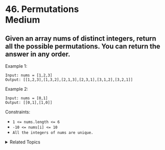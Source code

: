 # 46. Permutations<br> Medium

## Given an array nums of distinct integers, return all the possible permutations. You can return the answer in any order.

Example 1:

```
Input: nums = [1,2,3]
Output: [[1,2,3],[1,3,2],[2,1,3],[2,3,1],[3,1,2],[3,2,1]]
```

Example 2:

```
Input: nums = [0,1]
Output: [[0,1],[1,0]]
```

Constraints:

- `1 <= nums.length <= 6`
- `-10 <= nums[i] <= 10`
- `All the integers of nums are unique.`

<details>

<summary> Related Topics </summary>

-   `Backtrack`

</details>
